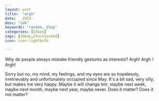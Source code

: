 ```yaml
---
layout: post
title:  "argh"
date:   2023-
desc: "idk"
keywords: "random, blog"
categories: [Ideas]
tags: [Ideas,Chocolocked]
icon: icon-lightbulb

---
```

Why do people always mistake friendly gestures as interests? Argh! Argh！Argh!

Sorry but no, my mind, my feelings, and my eyes are so hopelessly, irretrievably and unfortunately occupied since May. It's a bit sad, very silly, but makes me very happy. Maybe it will change tmr, maybe next week, maybe next month, maybe next year, maybe never. 
Does it matter?
Does it not matter? 

